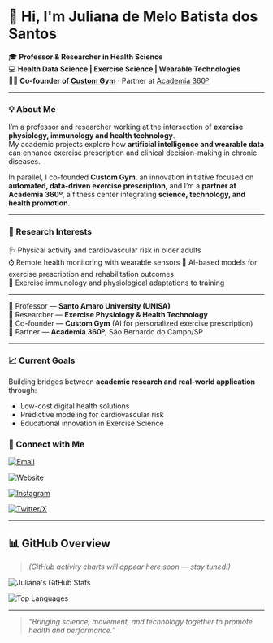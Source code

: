 # 👋 Hi, I'm Juliana de Melo Batista dos Santos

🎓 **Professor & Researcher in Health Science**  
💻 **Health Data Science | Exercise Science | Wearable Technologies**  
🏋️‍♀️ **Co-founder of [Custom Gym](#)** · Partner at [Academia 360º](#)

---

### 💡 About Me
I’m a professor and researcher working at the intersection of **exercise physiology, immunology and health technology**.  
My academic projects explore how **artificial intelligence and wearable data** can enhance exercise prescription and clinical decision-making in chronic diseases.

In parallel, I co-founded **Custom Gym**, an innovation initiative focused on **automated, data-driven exercise prescription**, and I’m a **partner at Academia 360º**, a fitness center integrating **science, technology, and health promotion**.

---

### 🔬 Research Interests
🩺 Physical activity and cardiovascular risk in older adults  
⌚ Remote health monitoring with wearable sensors 
🤖 AI-based models for exercise prescription and rehabilitation outcomes  
🧠 Exercise immunology and physiological adaptations to training  

---

🏫 Professor — **Santo Amaro University (UNISA)**  
🧬 Researcher — **Exercise Physiology & Health Technology**  
🚀 Co-founder — **Custom Gym** (AI for personalized exercise prescription)  
💪 Partner — **Academia 360º**, São Bernardo do Campo/SP 

---

### 📈 Current Goals
Building bridges between **academic research and real-world application** through:
- Low-cost digital health solutions  
- Predictive modeling for cardiovascular risk  
- Educational innovation in Exercise Science  

### 🧭 Connect with Me  

[![Email](https://img.shields.io/badge/Email-contato%40julianademelo.com-blue?style=flat-square&logo=gmail)](mailto:contato@julianademelo.com)

[![Website](https://img.shields.io/badge/Website-julianademelo.com-4CAF50?style=flat-square&logo=google-chrome&logoColor=white)](https://julianademelo.com)

[![Instagram](https://img.shields.io/badge/Instagram-%40julianademelo.prof-E4405F?style=flat-square&logo=instagram&logoColor=white)](https://www.instagram.com/julianademelo.prof)

[![Twitter/X](https://img.shields.io/badge/Twitter-%40mbs_juliana-1DA1F2?style=flat-square&logo=x&logoColor=white)](https://twitter.com/mbs_juliana)

---

## 📊 GitHub Overview  
> _(GitHub activity charts will appear here soon — stay tuned!)_

![Juliana's GitHub Stats](https://github-readme-stats.vercel.app/api?username=ju-mbs&show_icons=true&theme=default&hide_title=false&hide_rank=false&include_all_commits=true&count_private=true&hide_border=false&border_radius=12)

![Top Languages](https://github-readme-stats.vercel.app/api/top-langs/?username=ju-mbs&layout=compact&theme=default&hide_border=false&border_radius=12)

---

> _“Bringing science, movement, and technology together to promote health and performance.”_
